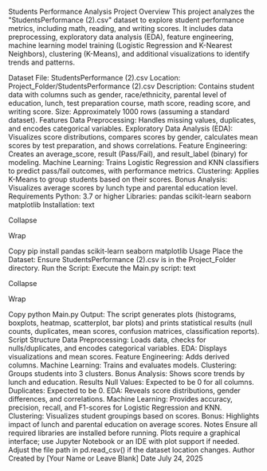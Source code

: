 Students Performance Analysis Project
Overview
This project analyzes the "StudentsPerformance (2).csv" dataset to explore student performance metrics, including math, reading, and writing scores. It includes data preprocessing, exploratory data analysis (EDA), feature engineering, machine learning model training (Logistic Regression and K-Nearest Neighbors), clustering (K-Means), and additional visualizations to identify trends and patterns.

Dataset
File: StudentsPerformance (2).csv
Location: Project_Folder/StudentsPerformance (2).csv
Description: Contains student data with columns such as gender, race/ethnicity, parental level of education, lunch, test preparation course, math score, reading score, and writing score.
Size: Approximately 1000 rows (assuming a standard dataset).
Features
Data Preprocessing: Handles missing values, duplicates, and encodes categorical variables.
Exploratory Data Analysis (EDA): Visualizes score distributions, compares scores by gender, calculates mean scores by test preparation, and shows correlations.
Feature Engineering: Creates an average_score, result (Pass/Fail), and result_label (binary) for modeling.
Machine Learning: Trains Logistic Regression and KNN classifiers to predict pass/fail outcomes, with performance metrics.
Clustering: Applies K-Means to group students based on their scores.
Bonus Analysis: Visualizes average scores by lunch type and parental education level.
Requirements
Python: 3.7 or higher
Libraries:
pandas
scikit-learn
seaborn
matplotlib
Installation:
text

Collapse

Wrap

Copy
pip install pandas scikit-learn seaborn matplotlib
Usage
Place the Dataset: Ensure StudentsPerformance (2).csv is in the Project_Folder directory.
Run the Script: Execute the Main.py script:
text

Collapse

Wrap

Copy
python Main.py
Output: The script generates plots (histograms, boxplots, heatmap, scatterplot, bar plots) and prints statistical results (null counts, duplicates, mean scores, confusion matrices, classification reports).
Script Structure
Data Preprocessing: Loads data, checks for nulls/duplicates, and encodes categorical variables.
EDA: Displays visualizations and mean scores.
Feature Engineering: Adds derived columns.
Machine Learning: Trains and evaluates models.
Clustering: Groups students into 3 clusters.
Bonus Analysis: Shows score trends by lunch and education.
Results
Null Values: Expected to be 0 for all columns.
Duplicates: Expected to be 0.
EDA: Reveals score distributions, gender differences, and correlations.
Machine Learning: Provides accuracy, precision, recall, and F1-scores for Logistic Regression and KNN.
Clustering: Visualizes student groupings based on scores.
Bonus: Highlights impact of lunch and parental education on average scores.
Notes
Ensure all required libraries are installed before running.
Plots require a graphical interface; use Jupyter Notebook or an IDE with plot support if needed.
Adjust the file path in pd.read_csv() if the dataset location changes.
Author
Created by [Your Name or Leave Blank]
Date
July 24, 2025
